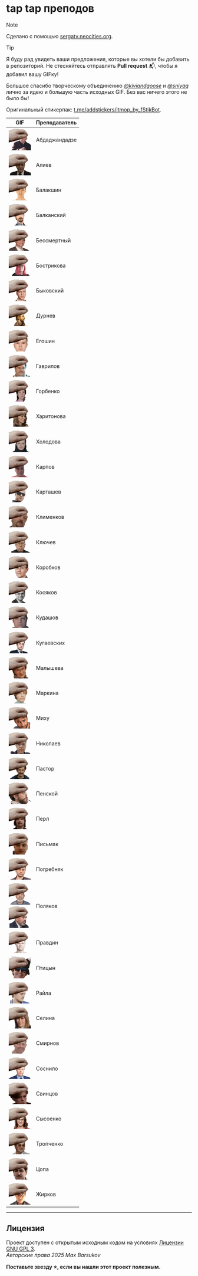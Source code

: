 # tap tap преподов

> [!NOTE]
> Сделано с помощью [sergatv.neocities.org](https://sergatv.neocities.org/).

> [!TIP]
> Я буду рад увидеть ваши предложения, которые вы хотели бы добавить в репозиторий. Не стесняйтесь отправлять **Pull request** :mailbox_with_mail:, чтобы я добавил вашу GIFку!

Большое спасибо творческому объединению [*@kiviandgoose*](https://t.me/kiviandgoose) и [*@sniyaq*](https://t.me/sniyaq) лично за идею и большую часть исходных GIF. Без вас ничего этого не было бы!

Оригинальный стикерпак: [t.me/addstickers/itmop_by_fStikBot](https://t.me/addstickers/itmop_by_fStikBot).

| GIF | Преподаватель |
| --- | --- |
| <img alt="abdadzhandadze" src="./abdadzhandadze.gif" height="60"> | Абдаджандадзе |
| <img alt="aliev" src="./aliev.gif" height="60"> | Алиев |
| <img alt="balakshin" src="./balakshin.gif" height="60"> | Балакшин |
| <img alt="balkanskiy" src="./balkanskiy.gif" height="60"> | Балканский |
| <img alt="bessmertniy" src="./bessmertniy.gif" height="60"> | Бессмертный |
| <img alt="bostrikova" src="./bostrikova.gif" height="60"> | Бострикова |
| <img alt="bykovskiy" src="./bykovskiy.gif" height="60"> | Быковский |
| <img alt="durnev" src="./durnev.gif" height="60"> | Дурнев |
| <img alt="egoshin" src="./egoshin.gif" height="60"> | Егошин |
| <img alt="gavrilov" src="./gavrilov.gif" height="60"> | Гаврилов |
| <img alt="gorbenko" src="./gorbenko.gif" height="60"> | Горбенко |
| <img alt="kharitonova" src="./kharitonova.gif" height="60"> | Харитонова |
| <img alt="holodova" src="./holodova.gif" height="60"> | Холодова |
| <img alt="karpov" src="./karpov.gif" height="60"> | Карпов |
| <img alt="kartashev" src="./kartashev.gif" height="60"> | Карташев |
| <img alt="klimenkov" src="./klimenkov.gif" height="60"> | Клименков |
| <img alt="klyuchev" src="./klyuchev.gif" height="60"> | Ключев |
| <img alt="korobkov" src="./korobkov.gif" height="60"> | Коробков |
| <img alt="kosyakov" src="./kosyakov.gif" height="60"> | Косяков |
| <img alt="kudashov" src="./kudashov.gif" height="60"> | Кудашов |
| <img alt="kugaevskih" src="./kugaevskih.gif" height="60"> | Кугаевских |
| <img alt="malysheva" src="./malysheva.gif" height="60"> | Малышева |
| <img alt="markina" src="./markina.gif" height="60"> | Маркина |
| <img alt="mikhu" src="./mikhu.gif" height="60"> | Миху |
| <img alt="nikolaev" src="./nikolaev.gif" height="60"> | Николаев |
| <img alt="pastor" src="./pastor.gif" height="60"> | Пастор |
| <img alt="penskoy" src="./penskoy.gif" height="60"> | Пенской |
| <img alt="perl" src="./perl.gif" height="60"> | Перл |
| <img alt="pismak" src="./pismak.gif" height="60"> | Письмак |
| <img alt="pogrebnyak" src="./pogrebnyak.gif" height="60"> | Погребняк |
| <img alt="polyakov" src="./polyakov.gif" height="60"> <br> <img alt="" src="./polyakov2.gif" height="60"> | Поляков |
| <img alt="pravdin" src="./pravdin.gif" height="60"> | Правдин |
| <img alt="ptitsyn" src="./ptitsyn.gif" height="60"> | Птицын |
| <img alt="raila" src="./raila.gif" height="60"> | Райла |
| <img alt="selina" src="./selina.gif" height="60"> | Селина |
| <img alt="smirnov" src="./smirnov.gif" height="60"> | Смирнов |
| <img alt="sosnilo" src="./sosnilo.gif" height="60"> | Соснило |
| <img alt="svintsov" src="./svintsov.gif" height="60"> | Свинцов |
| <img alt="sysoenko" src="./sysoenko.gif" height="60"> | Сысоенко |
| <img alt="tropchenko" src="./tropchenko.gif" height="60"> | Тропченко |
| <img alt="tsopa" src="./tsopa.gif" height="60"> | Цопа |
| <img alt="zhirkov" src="./zhirkov.gif" height="60"> | Жирков |

---

## Лицензия <a name="license"></a>

Проект доступен с открытым исходным кодом на условиях [Лицензии GNU GPL 3](https://opensource.org/license/gpl-3-0/). \
*Авторские права 2025 Max Barsukov*

**Поставьте звезду :star:, если вы нашли этот проект полезным.**
